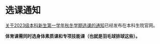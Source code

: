 # 选课通知

[关于2023级本科新生第一学年秋冬学期选课的通知](http://bksy.zju.edu.cn/2023/0805/c28418a2787833/page.htm)已经发布在本科生院官网。

**体育课需同时选身体素质课和专项技能课（也就是羽毛球排球这些）。**
